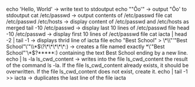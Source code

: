 echo 'Hello, World' -> write text to stdoutput
echo "\"Ôo'" -> output "Ôo' to stdoutput
cat /etc/passwd -> output contents of /etc/passwd file
cat /etc/passwd /etc/hosts -> display content of /etc/passwd and /etc/hosts as merged
tail -10 /etc/passwd -> display last 10 lines of /etc/passwd file
head -10 /etc/passwd -> display first 10 lines of /ect/passwd file
cat iacta | head -2 | tail -1 -> displays thrid line of iacta file
echo "Best School" > \\\*\\\\"'\"Best School\"\\'"\\\\\*\$\\\?\\\*\\\*\\\*\\\*\\\*\:\) -> creates a file named exactly \*\\'"Best School"\'\\*$\?\*\*\*\*\*:) containing the text Best School ending by a new line.
echo | ls -la ls_cwd_content -> writes into the file ls_cwd_content the result of the command ls -la. If the file ls_cwd_content already exists, it should be overwritten. If the file ls_cwd_content does not exist, create it.
echo | tail -1 >> iacta -> duplicates the last line of the file iacta 
